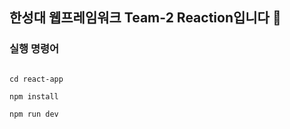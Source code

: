 ## 한성대 웹프레임워크 Team-2 Reaction입니다 👋

### 실행 명령어

```shell

cd react-app

npm install

npm run dev

```

